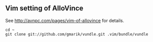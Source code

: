 Vim setting of AlloVince
------------------------

See http://avnpc.com/pages/vim-of-allovince for details.


    cd ~
    git clone git://github.com/gmarik/vundle.git .vim/bundle/vundle

